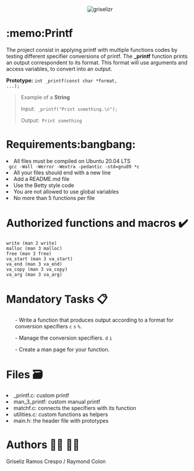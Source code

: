 <p align="center"> <img src=https://media.giphy.com/media/PI3QGKFN6XZUCMMqJm/giphy.gif alt="griselizr" /> </p>
<h1>:memo:Printf</h1>
<p> The project consist in applying  printf with multiple functions codes by testing different specifier conversions of printf. The  <strong>_printf</strong> function prints an output correspondent to its format.
This format will use arguments and access variables, to convert into an output. </p>

 <strong> Prototype:</strong> <code>int _printf(const char *format, ...);</code>
> Example of a <strong> String </strong>
>  <p> Input:<code> _printf("Print something.\n"); </code> </p>
> <p> Output:<code> Print something </code> </p>
<h1> Requirements:bangbang: </h1>
<li> All files must be compiled on Ubuntu 20.04 LTS </li>
<code> gcc -Wall -Werror -Wextra -pedantic -std=gnu89 *c </code> 
<li> All your files should end with a new line </li>
<li> Add a README.md file </li>
<li> Use the Betty style code </li> 
<li> You are not allowed to use global variables </li>
<li> No more than 5 functions per file </li>  
<h1> Authorized functions and macros ✔️</h1>

    write (man 2 write)
    malloc (man 3 malloc)
    free (man 3 free)
    va_start (man 3 va_start)
    va_end (man 3 va_end)
    va_copy (man 3 va_copy)
    va_arg (man 3 va_arg)
    
<h1> Mandatory Tasks 📋 </h1>
<ul>- Write a function that produces output according to a format for conversion specifiers <code>c</code> <code>s</code> <code>%</code>. </ul>
<ul>- Manage the conversion specifiers. <code>d</code> <code>i</code> </ul>
<ul>- Create a man page for your function.</ul>
<h1> Files 🗃️ </h1>
<li>_printf.c: custom printf </li>
<li> man_3_printf:<//li> custom manual printf </li>
<li> matchf.c: connects the specifiers with its function </li>
<li> utilities.c: custom functions as helpers </li>
<li> main.h: the header file with prototypes </li>
<h1>Authors 👩‍💻 🧑‍💻 </h1>
Griseliz Ramos Crespo /  Raymond Colon
